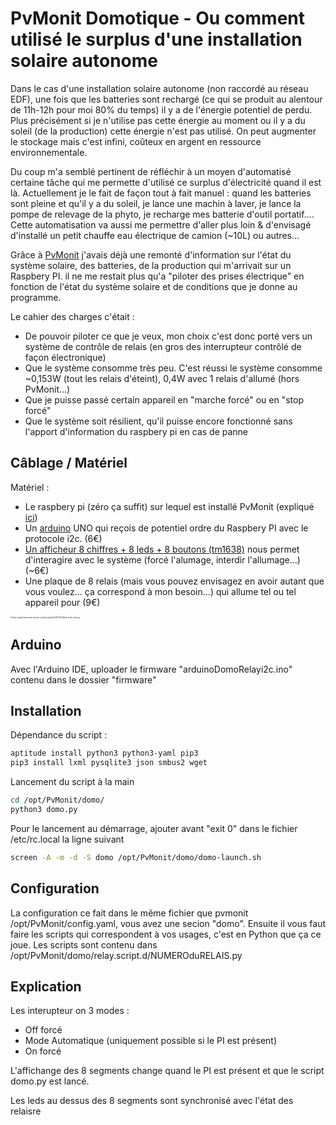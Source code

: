 # PvMonit Domotique - Ou comment utilisé le surplus d'une installation solaire autonome

Dans le cas d'une installation solaire autonome (non raccordé au réseau EDF), une fois que les batteries sont rechargé (ce qui se produit au alentour de 11h-12h pour moi 80% du temps) il y a de l'énergie potentiel de perdu. Plus précisément si je n'utilise pas cette énergie au moment ou il y a du soleil (de la production) cette énergie n'est pas utilisé.  On peut augmenter le stockage mais c'est infini, coûteux en argent en ressource environnementale. 

Du coup m'a semblé pertinent de réfléchir à un moyen d'automatisé certaine tâche qui me permette d'utilisé ce surplus d'électricité quand il est là. Actuellement je le fait de façon tout à fait manuel : quand les batteries sont pleine et qu'il y a du soleil, je lance une machin à laver, je lance la pompe de relevage de la phyto,  je recharge mes batterie d'outil portatif….  Cette automatisation va aussi me permettre d'aller plus loin & d'envisagé d'installé un petit chauffe eau électrique de camion (~10L) ou autres…

Grâce à [PvMonit](https://david.mercereau.info/pvmonit-v1-0-monitoring-de-mon-installation-photovoltaique-autonome/) j'avais déjà une remonté d'information sur l'état du système solaire, des batteries, de la production qui m'arrivait sur un Raspbery PI. il ne me restait plus qu'a "piloter des prises électrique" en fonction de l'état du système solaire et de conditions que je donne au programme.

Le cahier des charges c'était : 

- De pouvoir piloter ce que je veux, mon choix c'est donc porté vers un système de contrôle de relais (en gros des interrupteur contrôlé de façon électronique) 
- Que le système consomme très peu. C'est réussi le système consomme ~0,153W (tout les relais d'éteint), 0,4W avec 1 relais d'allumé (hors PvMonit…)
- Que je puisse passé certain appareil en "marche forcé" ou en "stop forcé" 
- Que le système soit résilient, qu'il puisse encore fonctionné sans l'apport d'information du raspbery pi  en cas de panne

## Câblage / Matériel 

Matériel : 

- Le raspbery pi (zéro ça suffit) sur lequel est installé PvMonit (expliqué [ici](https://david.mercereau.info/pvmonit-v1-0-monitoring-de-mon-installation-photovoltaique-autonome/))
- Un [arduino](https://fr.wikipedia.org/wiki/Arduino) UNO qui reçois de potentiel ordre du Raspbery PI avec le protocole i2c.  (6€)
- [Un afficheur 8 chiffres + 8 leds + 8 boutons (tm1638)](https://os.mbed.com/components/TM1638-LED-controller-80-LEDs-max-Keyboa/) nous permet d'interagire avec le système (forcé l'alumage, interdir l'allumage…) (~6€)
- Une plaque de 8 relais (mais vous pouvez envisagez en avoir autant que vous voulez… ça correspond à mon besoin…) qui allume tel ou tel appareil pour (9€)

<img src="https://david.mercereau.info/wp-content/uploads/2019/11/PvMonit-Domo_bb.png" alt="https://david.mercereau.info/wp-content/uploads/2019/11/PvMonit-Domo_bb.png" style="zoom:20%;" />

## Arduino

Avec l'Arduino IDE, uploader le firmware "arduinoDomoRelayi2c.ino" contenu dans le dossier "firmware" 

## Installation

Dépendance du script : 

```bash
aptitude install python3 python3-yaml pip3
pip3 install lxml pysqlite3 json smbus2 wget 
```

Lancement du script à la main

```bash
cd /opt/PvMonit/domo/
python3 domo.py 
```

Pour le lancement au démarrage, ajouter avant "exit 0" dans le fichier /etc/rc.local la ligne suivant

```bash
screen -A -m -d -S domo /opt/PvMonit/domo/domo-launch.sh
```

## Configuration

La configuration ce fait dans le même fichier que pvmonit /opt/PvMonit/config.yaml, vous avez une secion "domo". Ensuite il vous faut faire les scripts qui correspondent à vos usages, c'est en Python que ça ce joue. Les scripts sont contenu dans /opt/PvMonit/domo/relay.script.d/NUMEROduRELAIS.py 

## Explication

Les interupteur on 3 modes : 

- Off forcé
- Mode Automatique  (uniquement possible si le PI est présent)
- On forcé

L'affichange des 8 segments change quand le PI est présent et que le script domo.py est lancé.

Les leds au dessus des 8 segments sont synchronisé avec l'état des relaisre